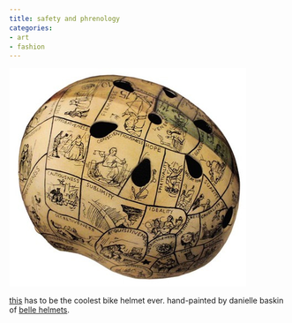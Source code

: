 ```yaml
---
title: safety and phrenology
categories:
- art
- fashion
---
```


![](12/091206phrenology.jpg)

[this](http://www.etsy.com/view_listing.php?ref=vl_other_1&listing_id=27813757) has to be the coolest bike helmet ever. hand-painted by danielle baskin of [belle helmets](http://bellehelmets.com/).
